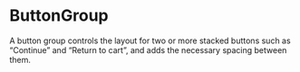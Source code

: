# ButtonGroup

A button group controls the layout for two or more stacked buttons such as “Continue” and “Return to cart”, and adds the necessary spacing between them.

